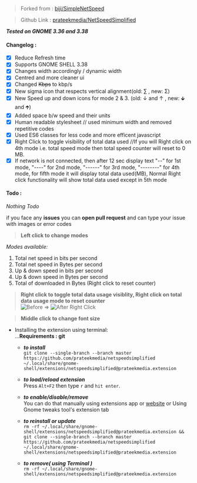 
> Forked from : [biji/SimpleNetSpeed](https://github.com/biji/simplenetspeed)

> Github Link : [prateekmedia/NetSpeedSimplified](https://github.com/prateekmedia/netspeedsimplified)

***Tested on GNOME 3.36 and 3.38***

#### Changelog : 
- [x] Reduce Refresh time
- [x] Supports GNOME SHELL 3.38
- [x] Changes width accordingly / dynamic width
- [x] Centred and more cleaner ui
- [x] Changed <del>Kbps</del> to kbp/s
- [x] New sigma icon that respects vertical alignment(old: ∑ , new: Σ)
- [x] New Speed up and down icons for mode 2 & 3. (old: ↓ and ↑ , new: 🡳 and 🡱)
- [x] Added space b/w speed and their units
- [x] Human readable stylesheet // used minimum width and removed repetitive codes
- [x] Used ES6 classes for less code and more efficent javascript
- [x] Right Click to toggle visibility of total data used //If you will Right click on 4th mode i.e. total speed mode then total speed counter will reset to 0 MB. 
- [x] If network is not connected, then after 12 sec display text "--" for 1st mode, "----" for 2nd mode, "------" for 3rd mode, "--------" for 4th mode, for fifth mode it will display total data used(MB), Normal Right click functionality will show total data used except in 5th mode    

#### Todo : 
   *Nothing Todo*

if you face any **issues** you can **open pull request** and can type your issue with images or error codes

> **Left click to change modes**
  
*Modes available:*
1. Total net speed in bits per second 
1. Total net speed in Bytes per second
1. Up & down speed in bits per second
1. Up & down speed in Bytes per second
1. Total of downloaded in Bytes (Right click to reset counter)
  
> **Right click to toggle total data usage visiblity, Right click on total data usage mode to reset counter**  
 ![Before](https://user-images.githubusercontent.com/41370460/95724032-78b84480-0c93-11eb-9a2f-07976cb99e19.png) => ![After Right Click](https://user-images.githubusercontent.com/41370460/95724072-8968ba80-0c93-11eb-98c9-e5651167760d.png)  
  
> **Middle click to change font size**

* Installing the extension using terminal:  
    ...**Requirements : git**
    
    - ***to install***    
    ```git clone --single-branch --branch master https://github.com/prateekmedia/netspeedsimplified ~/.local/share/gnome-shell/extensions/netspeedsimplified@prateekmedia.extension```
    
    - ***to load/reload extension***    
       Press ```Alt+F2``` then type ```r``` and ```hit enter```.
       
    - ***to enable/disable/remove***    
      You can do that manually using extensions app or [website](https://extensions.gnome.org/local) or Using Gnome tweaks tool's extension tab  
      
    - ***to reinstall or update***   
    ```rm -rf ~/.local/share/gnome-shell/extensions/netspeedsimplified@prateekmedia.extension && git clone --single-branch --branch master https://github.com/prateekmedia/netspeedsimplified ~/.local/share/gnome-shell/extensions/netspeedsimplified@prateekmedia.extension```
    
    - ***to remove( using Terminal )***   
    ```rm -rf ~/.local/share/gnome-shell/extensions/netspeedsimplified@prateekmedia.extension```  
